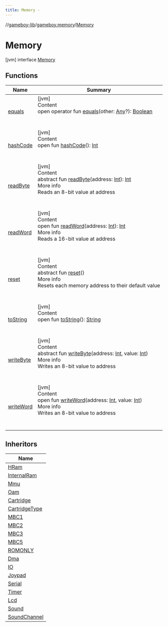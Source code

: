```yaml
---
title: Memory -
---
```

//[gameboy-lib](../../index.md)/[gameboy.memory](../index.md)/[Memory](index.md)



# Memory  
 [jvm] interface [Memory](index.md)   


## Functions  
  
|  Name|  Summary| 
|---|---|
| <a name="kotlin/Any/equals/#kotlin.Any?/PointingToDeclaration/"></a>[equals](../../gameboy.utils/-log/index.md#%5Bkotlin%2FAny%2Fequals%2F%23kotlin.Any%3F%2FPointingToDeclaration%2F%5D%2FFunctions%2F456262920)| <a name="kotlin/Any/equals/#kotlin.Any?/PointingToDeclaration/"></a>[jvm]  <br>Content  <br>open operator fun [equals](../../gameboy.utils/-log/index.md#%5Bkotlin%2FAny%2Fequals%2F%23kotlin.Any%3F%2FPointingToDeclaration%2F%5D%2FFunctions%2F456262920)(other: [Any](https://kotlinlang.org/api/latest/jvm/stdlib/kotlin/-any/index.html)?): [Boolean](https://kotlinlang.org/api/latest/jvm/stdlib/kotlin/-boolean/index.html)  <br><br><br>
| <a name="kotlin/Any/hashCode/#/PointingToDeclaration/"></a>[hashCode](../../gameboy.utils/-log/index.md#%5Bkotlin%2FAny%2FhashCode%2F%23%2FPointingToDeclaration%2F%5D%2FFunctions%2F456262920)| <a name="kotlin/Any/hashCode/#/PointingToDeclaration/"></a>[jvm]  <br>Content  <br>open fun [hashCode](../../gameboy.utils/-log/index.md#%5Bkotlin%2FAny%2FhashCode%2F%23%2FPointingToDeclaration%2F%5D%2FFunctions%2F456262920)(): [Int](https://kotlinlang.org/api/latest/jvm/stdlib/kotlin/-int/index.html)  <br><br><br>
| <a name="gameboy.memory/Memory/readByte/#kotlin.Int/PointingToDeclaration/"></a>[readByte](read-byte.md)| <a name="gameboy.memory/Memory/readByte/#kotlin.Int/PointingToDeclaration/"></a>[jvm]  <br>Content  <br>abstract fun [readByte](read-byte.md)(address: [Int](https://kotlinlang.org/api/latest/jvm/stdlib/kotlin/-int/index.html)): [Int](https://kotlinlang.org/api/latest/jvm/stdlib/kotlin/-int/index.html)  <br>More info  <br>Reads an 8-bit value at address  <br><br><br>
| <a name="gameboy.memory/Memory/readWord/#kotlin.Int/PointingToDeclaration/"></a>[readWord](read-word.md)| <a name="gameboy.memory/Memory/readWord/#kotlin.Int/PointingToDeclaration/"></a>[jvm]  <br>Content  <br>open fun [readWord](read-word.md)(address: [Int](https://kotlinlang.org/api/latest/jvm/stdlib/kotlin/-int/index.html)): [Int](https://kotlinlang.org/api/latest/jvm/stdlib/kotlin/-int/index.html)  <br>More info  <br>Reads a 16-bit value at address  <br><br><br>
| <a name="gameboy.memory/Memory/reset/#/PointingToDeclaration/"></a>[reset](reset.md)| <a name="gameboy.memory/Memory/reset/#/PointingToDeclaration/"></a>[jvm]  <br>Content  <br>abstract fun [reset](reset.md)()  <br>More info  <br>Resets each memory address to their default value  <br><br><br>
| <a name="kotlin/Any/toString/#/PointingToDeclaration/"></a>[toString](../../gameboy.utils/-log/index.md#%5Bkotlin%2FAny%2FtoString%2F%23%2FPointingToDeclaration%2F%5D%2FFunctions%2F456262920)| <a name="kotlin/Any/toString/#/PointingToDeclaration/"></a>[jvm]  <br>Content  <br>open fun [toString](../../gameboy.utils/-log/index.md#%5Bkotlin%2FAny%2FtoString%2F%23%2FPointingToDeclaration%2F%5D%2FFunctions%2F456262920)(): [String](https://kotlinlang.org/api/latest/jvm/stdlib/kotlin/-string/index.html)  <br><br><br>
| <a name="gameboy.memory/Memory/writeByte/#kotlin.Int#kotlin.Int/PointingToDeclaration/"></a>[writeByte](write-byte.md)| <a name="gameboy.memory/Memory/writeByte/#kotlin.Int#kotlin.Int/PointingToDeclaration/"></a>[jvm]  <br>Content  <br>abstract fun [writeByte](write-byte.md)(address: [Int](https://kotlinlang.org/api/latest/jvm/stdlib/kotlin/-int/index.html), value: [Int](https://kotlinlang.org/api/latest/jvm/stdlib/kotlin/-int/index.html))  <br>More info  <br>Writes an 8-bit value to address  <br><br><br>
| <a name="gameboy.memory/Memory/writeWord/#kotlin.Int#kotlin.Int/PointingToDeclaration/"></a>[writeWord](write-word.md)| <a name="gameboy.memory/Memory/writeWord/#kotlin.Int#kotlin.Int/PointingToDeclaration/"></a>[jvm]  <br>Content  <br>open fun [writeWord](write-word.md)(address: [Int](https://kotlinlang.org/api/latest/jvm/stdlib/kotlin/-int/index.html), value: [Int](https://kotlinlang.org/api/latest/jvm/stdlib/kotlin/-int/index.html))  <br>More info  <br>Writes an 8-bit value to address  <br><br><br>


## Inheritors  
  
|  Name| 
|---|
| <a name="gameboy.memory/HRam///PointingToDeclaration/"></a>[HRam](../-h-ram/index.md)
| <a name="gameboy.memory/InternalRam///PointingToDeclaration/"></a>[InternalRam](../-internal-ram/index.md)
| <a name="gameboy.memory/Mmu///PointingToDeclaration/"></a>[Mmu](../-mmu/index.md)
| <a name="gameboy.memory/Oam///PointingToDeclaration/"></a>[Oam](../-oam/index.md)
| <a name="gameboy.memory.cartridge/Cartridge///PointingToDeclaration/"></a>[Cartridge](../../gameboy.memory.cartridge/-cartridge/index.md)
| <a name="gameboy.memory.cartridge/CartridgeType///PointingToDeclaration/"></a>[CartridgeType](../../gameboy.memory.cartridge/-cartridge-type/index.md)
| <a name="gameboy.memory.cartridge/MBC1///PointingToDeclaration/"></a>[MBC1](../../gameboy.memory.cartridge/-m-b-c1/index.md)
| <a name="gameboy.memory.cartridge/MBC2///PointingToDeclaration/"></a>[MBC2](../../gameboy.memory.cartridge/-m-b-c2/index.md)
| <a name="gameboy.memory.cartridge/MBC3///PointingToDeclaration/"></a>[MBC3](../../gameboy.memory.cartridge/-m-b-c3/index.md)
| <a name="gameboy.memory.cartridge/MBC5///PointingToDeclaration/"></a>[MBC5](../../gameboy.memory.cartridge/-m-b-c5/index.md)
| <a name="gameboy.memory.cartridge/ROMONLY///PointingToDeclaration/"></a>[ROMONLY](../../gameboy.memory.cartridge/-r-o-m-o-n-l-y/index.md)
| <a name="gameboy.memory.io/Dma///PointingToDeclaration/"></a>[Dma](../../gameboy.memory.io/-dma/index.md)
| <a name="gameboy.memory.io/IO///PointingToDeclaration/"></a>[IO](../../gameboy.memory.io/-i-o/index.md)
| <a name="gameboy.memory.io/Joypad///PointingToDeclaration/"></a>[Joypad](../../gameboy.memory.io/-joypad/index.md)
| <a name="gameboy.memory.io/Serial///PointingToDeclaration/"></a>[Serial](../../gameboy.memory.io/-serial/index.md)
| <a name="gameboy.memory.io/Timer///PointingToDeclaration/"></a>[Timer](../../gameboy.memory.io/-timer/index.md)
| <a name="gameboy.memory.io.graphics/Lcd///PointingToDeclaration/"></a>[Lcd](../../gameboy.memory.io.graphics/-lcd/index.md)
| <a name="gameboy.memory.io.sound/Sound///PointingToDeclaration/"></a>[Sound](../../gameboy.memory.io.sound/-sound/index.md)
| <a name="gameboy.memory.io.sound/SoundChannel///PointingToDeclaration/"></a>[SoundChannel](../../gameboy.memory.io.sound/-sound-channel/index.md)

